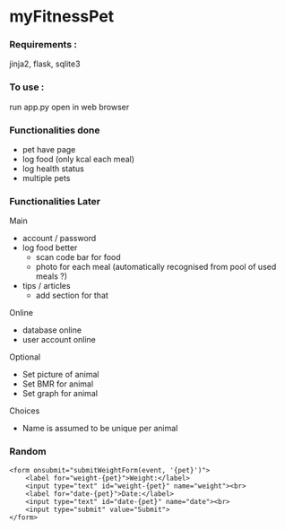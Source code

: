 # myFitnessPet


### Requirements : 

jinja2, flask, sqlite3

### To use : 

run app.py
open in web browser

### Functionalities done

- pet have page
- log food (only kcal each meal)
- log health status
- multiple pets

### Functionalities Later

Main
- account / password
- log food better
    - scan code bar for food
    - photo for each meal (automatically recognised from pool of used meals ?)
- tips / articles
  - add section for that

Online
- database online
- user account online

Optional
- Set picture of animal
- Set BMR for animal
- Set graph for animal


Choices
- Name is assumed to be unique per animal

### Random



    <form onsubmit="submitWeightForm(event, '{pet}')">
        <label for="weight-{pet}">Weight:</label>
        <input type="text" id="weight-{pet}" name="weight"><br>
        <label for="date-{pet}">Date:</label>
        <input type="text" id="date-{pet}" name="date"><br>
        <input type="submit" value="Submit">
    </form>
